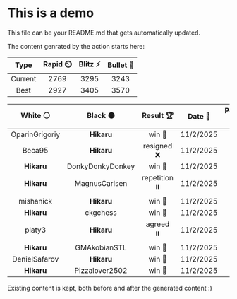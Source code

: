 # This is a demo

This file can be your README.md that gets automatically updated.

The content genrated by the action starts here:

<!--START_SECTION:chessStats-->
<!-- Automatically generated with https://github.com/Balastrong/chess-stats-action -->

| Type | Rapid ⏲️ | Blitz ⚡ | Bullet 🔫 |
|:---:|:---:|:---:|:---:|
| Current | 2769 | 3295 | 3243 |
| Best | 2927 | 3405 | 3570 |

| White ⚪ | Black ⚫ | Result 🏆 | Date 📅 | Position 🗺️ | Type 🕕 |
|:---:|:---:|:---:|:---:|:---:|:---:|
| OparinGrigoriy | **Hikaru** | win 🥇 | 11/2/2025 | <a href="http://www.ee.unb.ca/cgi-bin/tervo/fen.pl?select=k1K5/1p6/1bq5/6Q1/8/8/8/8 w - - 4 87">Link</a> | Blitz |
| Beca95 | **Hikaru** | resigned ❌ | 11/2/2025 | <a href="http://www.ee.unb.ca/cgi-bin/tervo/fen.pl?select=3r3k/Q4R2/P2p1np1/2pPp2p/B1P1P1NP/8/3B2K1/8 b - - 0 44">Link</a> | Blitz |
| **Hikaru** | DonkyDonkyDonkey | win 🥇 | 11/2/2025 | <a href="http://www.ee.unb.ca/cgi-bin/tervo/fen.pl?select=3r2k1/1b6/1R6/p2p4/7P/2PB4/PP4P1/6K1 b - - 0 31">Link</a> | Blitz |
| **Hikaru** | MagnusCarlsen | repetition ⏸️ | 11/2/2025 | <a href="http://www.ee.unb.ca/cgi-bin/tervo/fen.pl?select=4R3/8/8/4k1p1/4p2p/6rP/5KP1/8 b - - 17 64">Link</a> | Blitz |
| mishanick | **Hikaru** | win 🥇 | 11/2/2025 | <a href="http://www.ee.unb.ca/cgi-bin/tervo/fen.pl?select=8/1K1k4/1P6/8/8/8/8/1r6 w - - 1 80">Link</a> | Blitz |
| **Hikaru** | ckgchess | win 🥇 | 11/2/2025 | <a href="http://www.ee.unb.ca/cgi-bin/tervo/fen.pl?select=8/1p6/p7/2B1k3/2P2p2/1P6/P7/2K5 b - - 0 41">Link</a> | Blitz |
| platy3 | **Hikaru** | agreed ⏸️ | 11/2/2025 | <a href="http://www.ee.unb.ca/cgi-bin/tervo/fen.pl?select=8/1p1kb3/p1p1p3/2P2p1B/PP1P3P/8/2K2P2/8 w - - 1 39">Link</a> | Blitz |
| **Hikaru** | GMAkobianSTL | win 🥇 | 11/2/2025 | <a href="http://www.ee.unb.ca/cgi-bin/tervo/fen.pl?select=5k2/5p2/6p1/1N2P1P1/P2n1P2/2pr3p/8/2K4R b - - 1 60">Link</a> | Blitz |
| DenielSafarov | **Hikaru** | win 🥇 | 11/2/2025 | <a href="http://www.ee.unb.ca/cgi-bin/tervo/fen.pl?select=8/8/8/5k2/6q1/8/4K3/8 w - - 0 66">Link</a> | Blitz |
| **Hikaru** | Pizzalover2502 | win 🥇 | 11/2/2025 | <a href="http://www.ee.unb.ca/cgi-bin/tervo/fen.pl?select=7Q/pp3pk1/6r1/3p1p1R/1P1P1P2/P4P2/6q1/4K3 b - - 3 42">Link</a> | Blitz |

<!--END_SECTION:chessStats-->

Existing content is kept, both before and after the generated content :)
